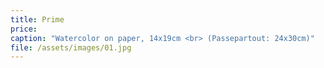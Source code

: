 ```yaml
---
title: Prime
price:
caption: "Watercolor on paper, 14x19cm <br> (Passepartout: 24x30cm)"
file: /assets/images/01.jpg
---
```

